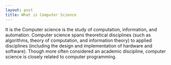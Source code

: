 ```yaml
---
layout: post
title: What is Computer Science
---
```


It is the Computer science is the study of computation, information, and automation. Computer science spans theoretical disciplines (such as algorithms, theory of computation, and information theory) to applied disciplines (including the design and implementation of hardware and software). Though more often considered an academic discipline, computer science is closely related to computer programming.